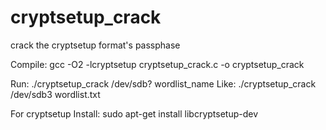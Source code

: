 # cryptsetup_crack
crack the cryptsetup format's passphase

Compile:
       gcc  -O2  -lcryptsetup  cryptsetup_crack.c  -o  cryptsetup_crack
       
Run:
      ./cryptsetup_crack  /dev/sdb?  wordlist_name
      Like: ./cryptsetup_crack /dev/sdb3 wordlist.txt
      
For cryptsetup Install:
      sudo apt-get install libcryptsetup-dev
      

